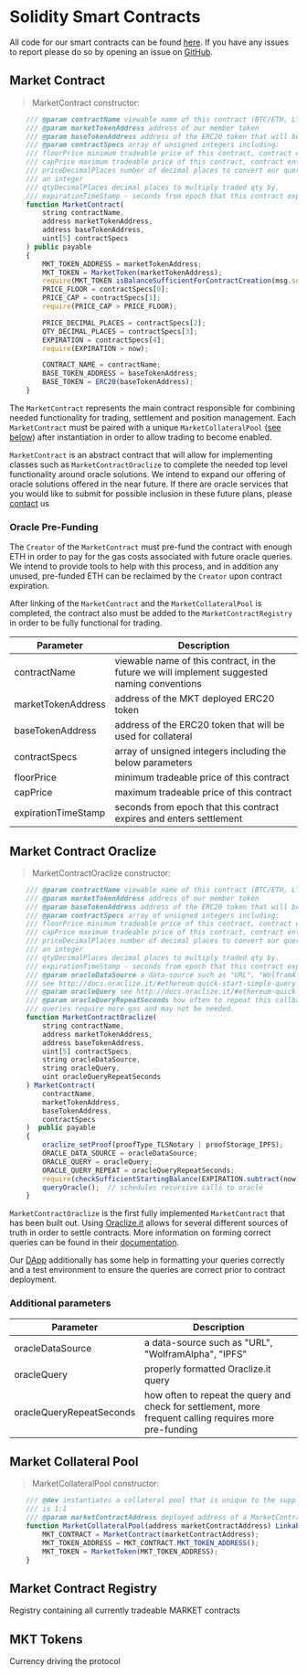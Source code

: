 # Solidity Smart Contracts

All code for our smart contracts can be found [here](https://github.com/MarketProject/MarketProtocol). If you have any
issues to report please do so by opening an issue on [GitHub](https://github.com/MarketProject/MarketProtocol/issues).

## Market Contract

> MarketContract constructor:

```javascript
    /// @param contractName viewable name of this contract (BTC/ETH, LTC/ETH, etc)
    /// @param marketTokenAddress address of our member token
    /// @param baseTokenAddress address of the ERC20 token that will be used for collateral and pricing
    /// @param contractSpecs array of unsigned integers including:
    /// floorPrice minimum tradeable price of this contract, contract enters settlement if breached
    /// capPrice maximum tradeable price of this contract, contract enters settlement if breached
    /// priceDecimalPlaces number of decimal places to convert our queried price from a floating point to
    /// an integer
    /// qtyDecimalPlaces decimal places to multiply traded qty by.
    /// expirationTimeStamp - seconds from epoch that this contract expires and enters settlement
    function MarketContract(
        string contractName,
        address marketTokenAddress,
        address baseTokenAddress,
        uint[5] contractSpecs
    ) public payable
    {
        MKT_TOKEN_ADDRESS = marketTokenAddress;
        MKT_TOKEN = MarketToken(marketTokenAddress);
        require(MKT_TOKEN.isBalanceSufficientForContractCreation(msg.sender));    // creator must be MKT holder
        PRICE_FLOOR = contractSpecs[0];
        PRICE_CAP = contractSpecs[1];
        require(PRICE_CAP > PRICE_FLOOR);

        PRICE_DECIMAL_PLACES = contractSpecs[2];
        QTY_DECIMAL_PLACES = contractSpecs[3];
        EXPIRATION = contractSpecs[4];
        require(EXPIRATION > now);

        CONTRACT_NAME = contractName;
        BASE_TOKEN_ADDRESS = baseTokenAddress;
        BASE_TOKEN = ERC20(baseTokenAddress);
    }
```

The `MarketContract` represents the main contract responsible for 
combining needed functionality for trading, settlement and position management.  Each `MarketContract` 
must be paired with a unique `MarketCollateralPool` ([see below](#collateral-pool)) after instantiation in order to allow trading to become
enabled.  

`MarketContract` is an abstract contract that will allow for implementing 
classes such as `MarketContractOraclize` to complete the needed top level functionality around oracle solutions.
We intend to expand our offering of oracle solutions offered in the near future.  If there are oracle services that
you would like to submit for possible inclusion in these future plans, please [contact](mailto:info@marketprotocol.io) us

### Oracle Pre-Funding

The `Creator` of the `MarketContract` must pre-fund the contract with enough ETH in order to pay for the gas costs
associated with future oracle queries.  We intend to provide tools to help with this process, and in addition any
unused, pre-funded ETH can be reclaimed by the `Creator` upon contract expiration.

<aside class="notice">
After linking of the <code>MarketContract</code> and the <code>MarketCollateralPool</code> is completed, the contract also must be added to 
the <code>MarketContractRegistry</code> in order to be fully functional for trading.
</aside>

Parameter | Description
--------- |  -----------
contractName | viewable name of this contract, in the future we will implement suggested naming conventions 
marketTokenAddress | address of the MKT deployed ERC20 token
baseTokenAddress | address of the ERC20 token that will be used for collateral
contractSpecs | array of unsigned integers including the below parameters
floorPrice | minimum tradeable price of this contract
capPrice | maximum tradeable price of this contract
expirationTimeStamp |  seconds from epoch that this contract expires and enters settlement


## Market Contract Oraclize

> MarketContractOraclize constructor:

```javascript
    /// @param contractName viewable name of this contract (BTC/ETH, LTC/ETH, etc)
    /// @param marketTokenAddress address of our member token
    /// @param baseTokenAddress address of the ERC20 token that will be used for collateral and pricing
    /// @param contractSpecs array of unsigned integers including:
    /// floorPrice minimum tradeable price of this contract, contract enters settlement if breached
    /// capPrice maximum tradeable price of this contract, contract enters settlement if breached
    /// priceDecimalPlaces number of decimal places to convert our queried price from a floating point to
    /// an integer
    /// qtyDecimalPlaces decimal places to multiply traded qty by.
    /// expirationTimeStamp - seconds from epoch that this contract expires and enters settlement
    /// @param oracleDataSource a data-source such as "URL", "WolframAlpha", "IPFS"
    /// see http://docs.oraclize.it/#ethereum-quick-start-simple-query
    /// @param oracleQuery see http://docs.oraclize.it/#ethereum-quick-start-simple-query for examples
    /// @param oracleQueryRepeatSeconds how often to repeat this callback to check for settlement, more frequent
    /// queries require more gas and may not be needed.
    function MarketContractOraclize(
        string contractName,
        address marketTokenAddress,
        address baseTokenAddress,
        uint[5] contractSpecs,
        string oracleDataSource,
        string oracleQuery,
        uint oracleQueryRepeatSeconds
    ) MarketContract(
        contractName,
        marketTokenAddress,
        baseTokenAddress,
        contractSpecs
    )  public payable
    {
        oraclize_setProof(proofType_TLSNotary | proofStorage_IPFS);
        ORACLE_DATA_SOURCE = oracleDataSource;
        ORACLE_QUERY = oracleQuery;
        ORACLE_QUERY_REPEAT = oracleQueryRepeatSeconds;
        require(checkSufficientStartingBalance(EXPIRATION.subtract(now)));
        queryOracle();  // schedules recursive calls to oracle
    }
```

`MarketContractOraclize` is the first fully implemented `MarketContract` that has been built out.  Using 
[Oraclize.it](http://www.oraclize.it/) allows for several different sources of truth in order to settle contracts.
More information on forming correct queries can 
be found in their [documentation](http://docs.oraclize.it/#ethereum-quick-start-simple-query).

Our [DApp](https://app.marketprotocol.io) additionally has some help in formatting your queries correctly
and a test environment to ensure the queries are correct prior to contract deployment.

### Additional parameters 

Parameter | Description
--------- |  -----------
oracleDataSource | a data-source such as "URL", "WolframAlpha", "IPFS" 
oracleQuery | properly formatted Oraclize.it query 
oracleQueryRepeatSeconds | how often to repeat the query and check for settlement, more frequent calling requires more pre-funding


## Market Collateral Pool

> MarketCollateralPool constructor:

```javascript
    /// @dev instantiates a collateral pool that is unique to the supplied address of a MarketContract. This pairing
    /// is 1:1
    /// @param marketContractAddress deployed address of a MarketContract
    function MarketCollateralPool(address marketContractAddress) Linkable(marketContractAddress) public {
        MKT_CONTRACT = MarketContract(marketContractAddress);
        MKT_TOKEN_ADDRESS = MKT_CONTRACT.MKT_TOKEN_ADDRESS();
        MKT_TOKEN = MarketToken(MKT_TOKEN_ADDRESS);
    }
```

## Market Contract Registry

Registry containing all currently tradeable MARKET contracts


## MKT Tokens

Currency driving the protocol
